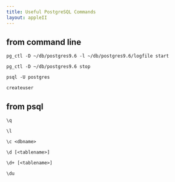 ```yaml
---
title: Useful PostgreSQL Commands
layout: appleII
---
```


from command line
-----------------

`pg_ctl -D ~/db/postgres9.6 -l ~/db/postgres9.6/logfile start`

`pg_ctl -D ~/db/postgres9.6 stop`

`psql -U postgres`

`createuser`

from psql
---------

`\q`

`\l`

`\c <dbname>`

`\d [<tablename>]`

`\d+ [<tablename>]`

`\du`

